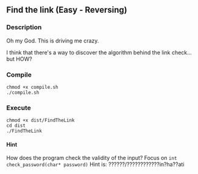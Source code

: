 ## Find the link (Easy - Reversing)

### Description

Oh my God. This is driving me crazy.

I think that there's a way to discover the algorithm behind the link check... but HOW?

### Compile

```
chmod +x compile.sh
./compile.sh
```

### Execute
```
chmod +x dist/FindTheLink
cd dist
./FindTheLink
```

#### Hint

How does the program check the validity of the input?
Focus on ```int check_password(char* password)```
Hint is: ??????/????????????in?ha??ati

